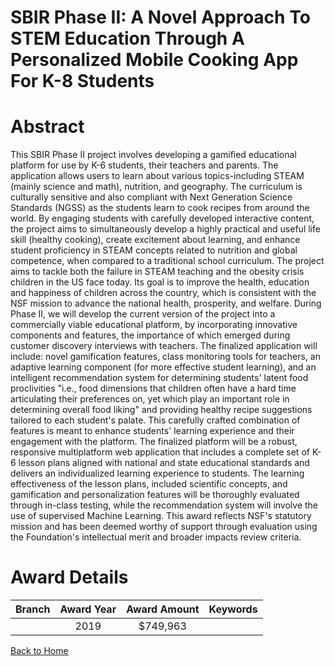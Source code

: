
SBIR Phase II: A Novel Approach To STEM Education Through A Personalized Mobile Cooking App For K-8 Students
============================================================================================================

# Abstract


This SBIR Phase II project involves developing a gamified educational platform for use by K-6 students, their teachers and parents. The application allows users to learn about various topics-including STEAM (mainly science and math), nutrition, and geography. The curriculum is culturally sensitive and also compliant with Next Generation Science Standards (NGSS) as the students learn to cook recipes from around the world. By engaging students with carefully developed interactive content, the project aims to simultaneously develop a highly practical and useful life skill (healthy cooking), create excitement about learning, and enhance student proficiency in STEAM concepts related to nutrition and global competence, when compared to a traditional school curriculum. The project aims to tackle both the failure in STEAM teaching and the obesity crisis children in the US face today. Its goal is to improve the health, education and happiness of children across the country, which is consistent with the NSF mission to advance the national health, prosperity, and welfare. During Phase II, we will develop the current version of the project into a commercially viable educational platform, by incorporating innovative components and features, the importance of which emerged during customer discovery interviews with teachers. The finalized application will include: novel gamification features, class monitoring tools for teachers, an adaptive learning component (for more effective student learning), and an intelligent recommendation system for determining students' latent food proclivities "i.e., food dimensions that children often have a hard time articulating their preferences on, yet which play an important role in determining overall food liking" and providing healthy recipe suggestions tailored to each student's palate. This carefully crafted combination of features is meant to enhance students' learning experience and their engagement with the platform. The finalized platform will be a robust, responsive multiplatform web application that includes a complete set of K-6 lesson plans aligned with national and state educational standards and delivers an individualized learning experience to students. The learning effectiveness of the lesson plans, included scientific concepts, and gamification and personalization features will be thoroughly evaluated through in-class testing, while the recommendation system will involve the use of supervised Machine Learning. This award reflects NSF's statutory mission and has been deemed worthy of support through evaluation using the Foundation's intellectual merit and broader impacts review criteria.  

# Award Details

|Branch|Award Year|Award Amount|Keywords|
| :---: | :---: | :---: | :---: |
||2019|$749,963||
  
  


[Back to Home](https://github.com/chrischow/dod_sbir_awards/Reports/JT/#466)